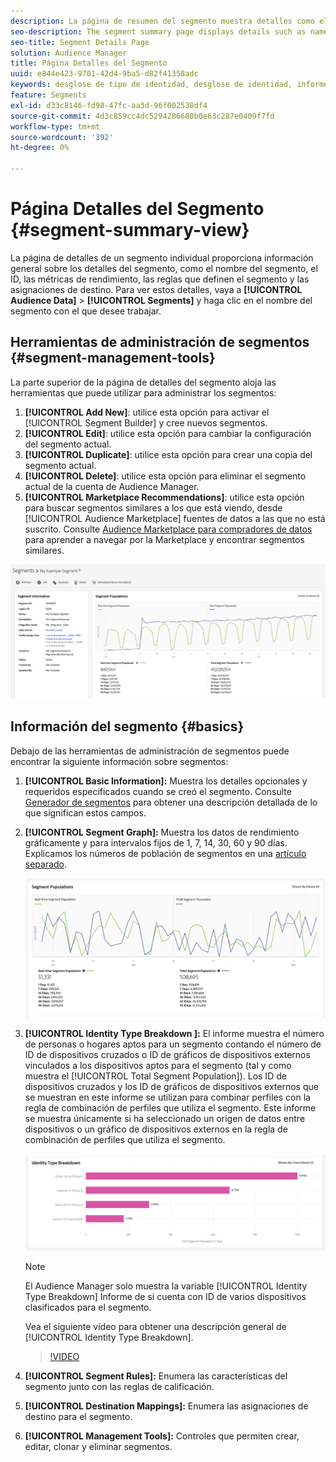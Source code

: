 ```yaml
---
description: La página de resumen del segmento muestra detalles como el nombre, las características del segmento, las reglas, los datos de rendimiento y la información de asignación de destino.
seo-description: The segment summary page displays details such as name, traits in the segment, rules, performance data, and destination mapping information.
seo-title: Segment Details Page
solution: Audience Manager
title: Página Detalles del Segmento
uuid: e844e423-9701-42d4-9ba5-d82f41358adc
keywords: desglose de tipo de identidad, desglose de identidad, informes de identidad de audiencia, entre dispositivos, ID de varios dispositivos, ID de dispositivo
feature: Segments
exl-id: d33c8146-fd98-47fc-aa3d-96f002538df4
source-git-commit: 4d3c859cc4dc5294286680b0e63c287e0409f7fd
workflow-type: tm+mt
source-wordcount: '392'
ht-degree: 0%

---
```


# Página Detalles del Segmento {#segment-summary-view}

La página de detalles de un segmento individual proporciona información general sobre los detalles del segmento, como el nombre del segmento, el ID, las métricas de rendimiento, las reglas que definen el segmento y las asignaciones de destino. Para ver estos detalles, vaya a **[!UICONTROL Audience Data]** > **[!UICONTROL Segments]** y haga clic en el nombre del segmento con el que desee trabajar.

## Herramientas de administración de segmentos {#segment-management-tools}

La parte superior de la página de detalles del segmento aloja las herramientas que puede utilizar para administrar los segmentos:

1. **[!UICONTROL Add New]**: utilice esta opción para activar el [!UICONTROL Segment Builder] y cree nuevos segmentos.
2. **[!UICONTROL Edit]**: utilice esta opción para cambiar la configuración del segmento actual.
3. **[!UICONTROL Duplicate]**: utilice esta opción para crear una copia del segmento actual.
4. **[!UICONTROL Delete]**: utilice esta opción para eliminar el segmento actual de la cuenta de Audience Manager.
5. **[!UICONTROL Marketplace Recommendations]**: utilice esta opción para buscar segmentos similares a los que está viendo, desde [!UICONTROL Audience Marketplace] fuentes de datos a las que no está suscrito. Consulte [Audience Marketplace para compradores de datos](../audience-marketplace/marketplace-data-buyers/marketplace-data-buyers.md) para aprender a navegar por la Marketplace y encontrar segmentos similares.

![basic-segment-information](assets/basic-segment-information.png)

## Información del segmento {#basics}

Debajo de las herramientas de administración de segmentos puede encontrar la siguiente información sobre segmentos:

1. **[!UICONTROL Basic Information]:** Muestra los detalles opcionales y requeridos especificados cuando se creó el segmento. Consulte [Generador de segmentos](segment-builder.md) para obtener una descripción detallada de lo que significan estos campos.
2. **[!UICONTROL Segment Graph]:** Muestra los datos de rendimiento gráficamente y para intervalos fijos de 1, 7, 14, 30, 60 y 90 días. Explicamos los números de población de segmentos en una [artículo separado](../../features/segments/segment-builder-data.md).

   ![segment-graph](assets/segment-graph.png)

3. **[!UICONTROL Identity Type Breakdown ]:** El informe muestra el número de personas o hogares aptos para un segmento contando el número de ID de dispositivos cruzados o ID de gráficos de dispositivos externos vinculados a los dispositivos aptos para el segmento (tal y como muestra el [!UICONTROL Total Segment Population]). Los ID de dispositivos cruzados y los ID de gráficos de dispositivos externos que se muestran en este informe se utilizan para combinar perfiles con la regla de combinación de perfiles que utiliza el segmento. Este informe se muestra únicamente si ha seleccionado un origen de datos entre dispositivos o un gráfico de dispositivos externos en la regla de combinación de perfiles que utiliza el segmento.

   ![segment-graph](assets/segment-type.png)

   >[!NOTE]
   >
   >El Audience Manager solo muestra la variable [!UICONTROL Identity Type Breakdown] Informe de si cuenta con ID de varios dispositivos clasificados para el segmento.

   Vea el siguiente vídeo para obtener una descripción general de [!UICONTROL Identity Type Breakdown].
   >[!VIDEO](https://video.tv.adobe.com/v/27977/)

4. **[!UICONTROL Segment Rules]:** Enumera las características del segmento junto con las reglas de calificación.
5. **[!UICONTROL Destination Mappings]:** Enumera las asignaciones de destino para el segmento.
6. **[!UICONTROL Management Tools]:** Controles que permiten crear, editar, clonar y eliminar segmentos.
